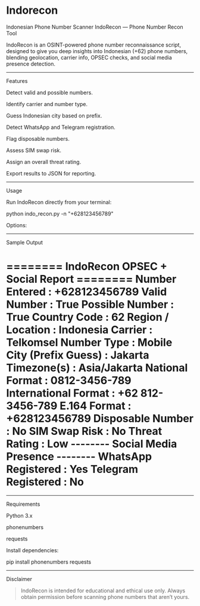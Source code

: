 # Indorecon
Indonesian Phone Number Scanner 
IndoRecon — Phone Number Recon Tool

IndoRecon is an OSINT-powered phone number reconnaissance script, designed to give you deep insights into Indonesian (+62) phone numbers, blending geolocation, carrier info, OPSEC checks, and social media presence detection.


---

Features

Detect valid and possible numbers.

Identify carrier and number type.

Guess Indonesian city based on prefix.

Detect WhatsApp and Telegram registration.

Flag disposable numbers.

Assess SIM swap risk.

Assign an overall threat rating.

Export results to JSON for reporting.



---

Usage

Run IndoRecon directly from your terminal:

python indo_recon.py -n "+628123456789"

Options:


---

Sample Output

======== IndoRecon OPSEC + Social Report ========
Number Entered       : +628123456789
Valid Number         : True
Possible Number      : True
Country Code         : 62
Region / Location    : Indonesia
Carrier              : Telkomsel
Number Type          : Mobile
City (Prefix Guess)  : Jakarta
Timezone(s)          : Asia/Jakarta
National Format      : 0812-3456-789
International Format : +62 812-3456-789
E.164 Format         : +628123456789
Disposable Number    : No
SIM Swap Risk        : No
Threat Rating        : Low
-------- Social Media Presence --------
WhatsApp Registered  : Yes
Telegram Registered  : No
=================================================


---

Requirements

Python 3.x

phonenumbers

requests


Install dependencies:

pip install phonenumbers requests


---

Disclaimer

> IndoRecon is intended for educational and ethical use only.
Always obtain permission before scanning phone numbers that aren’t yours.

